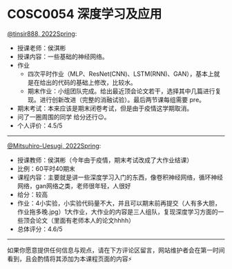 
# COSC0054 深度学习及应用

[@tinsir888, 2022Spring](https://github.com/tinsir888):

- 授课老师：侯淇彬
- 授课内容：一些基础的神经网络。
- 作业
  - 四次平时作业（MLP、ResNet(CNN)、LSTM(RNN)、GAN），基本上就是在给出的代码的基础上修改，比较水。
  - 期末作业：小组团队完成。给出最近顶会论文若干，选择其中几篇进行复现。进行创新改进（完整的消融试验）。最后两节课每组需要 pre。
- 期末考试：本来应该是期末闭卷考试，但是由于疫情这学期取消。
- 问了一圈周围的同学 给分还行😉。
- 个人评价：4.5/5

---

[@Mitsuhiro-Uesugi, 2022Spring](https://github.com/Mitsuhiro-Uesugi):

- 授课教师：侯淇彬（今年由于疫情，期末考试改成了大作业结课）
- 比例：60平时40期末
- 课程内容：主要就是讲一些深度学习入门的东西，像卷积神经网络，循环神经网络，gan网络之类，老师很年轻，人很好
- 给分：较高
- 作业：4小实验，小实验代码量不大，并且可以期末前再提交（人有多大胆，作业拖多晚.jpg）1大作业，大作业的内容是三人组队，复现深度学习方面的一些顶会论文（里面有老师本人的论文hhhh）
- 总体评分：4.6/5

---

如果你愿意提供任何信息与观点，请在下方评论区留言，网站维护者会在第一时间看到，且会酌情将其添加为本课程页面的内容⚡️
